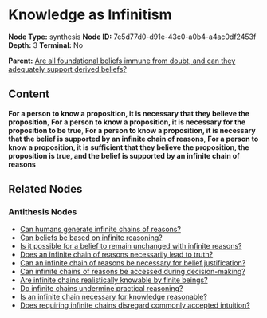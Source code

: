 # Knowledge as Infinitism

**Node Type:** synthesis
**Node ID:** 7e5d77d0-d91e-43c0-a0b4-a4ac0df2453f
**Depth:** 3
**Terminal:** No

**Parent:** [Are all foundational beliefs immune from doubt, and can they adequately support derived beliefs?](are-all-foundational-beliefs-immune-from-doubt-and-can-they-adequately-support-derived-beliefs-antithesis-23055f72-c147-44f7-8db3-a883a1417c1e.md)

## Content

**For a person to know a proposition, it is necessary that they believe the proposition**, **For a person to know a proposition, it is necessary for the proposition to be true**, **For a person to know a proposition, it is necessary that the belief is supported by an infinite chain of reasons**, **For a person to know a proposition, it is sufficient that they believe the proposition, the proposition is true, and the belief is supported by an infinite chain of reasons**

## Related Nodes

### Antithesis Nodes

- [Can humans generate infinite chains of reasons?](can-humans-generate-infinite-chains-of-reasons-antithesis-3fa3c76e-3653-49de-bc55-32e8c96e0117.md)
- [Can beliefs be based on infinite reasoning?](can-beliefs-be-based-on-infinite-reasoning-antithesis-ab7751f9-2409-4ac1-a780-eaf6980cbe05.md)
- [Is it possible for a belief to remain unchanged with infinite reasons?](is-it-possible-for-a-belief-to-remain-unchanged-with-infinite-reasons-antithesis-9954b6c1-bedc-48da-ab75-cb0523a741aa.md)
- [Does an infinite chain of reasons necessarily lead to truth?](does-an-infinite-chain-of-reasons-necessarily-lead-to-truth-antithesis-52f362d2-7e75-4359-ac90-276bd1a2cd65.md)
- [Can an infinite chain of reasons be necessary for belief justification?](can-an-infinite-chain-of-reasons-be-necessary-for-belief-justification-antithesis-fdfeb947-758d-43cc-88ad-793c8fc3cd1f.md)
- [Can infinite chains of reasons be accessed during decision-making?](can-infinite-chains-of-reasons-be-accessed-during-decision-making-antithesis-78dec459-2032-4675-90ef-ea4ce6709bec.md)
- [Are infinite chains realistically knowable by finite beings?](are-infinite-chains-realistically-knowable-by-finite-beings-antithesis-bf0de472-33a5-41d2-9643-557a0ed34501.md)
- [Do infinite chains undermine practical reasoning?](do-infinite-chains-undermine-practical-reasoning-antithesis-1f2c5675-1e32-4024-bc93-137f26a50f1d.md)
- [Is an infinite chain necessary for knowledge reasonable?](is-an-infinite-chain-necessary-for-knowledge-reasonable-antithesis-d4af8f72-d91d-49fb-9440-5ff69ef25aba.md)
- [Does requiring infinite chains disregard commonly accepted intuition?](does-requiring-infinite-chains-disregard-commonly-accepted-intuition-antithesis-dae15f53-4224-4a7c-90ff-df2b43467ce5.md)
